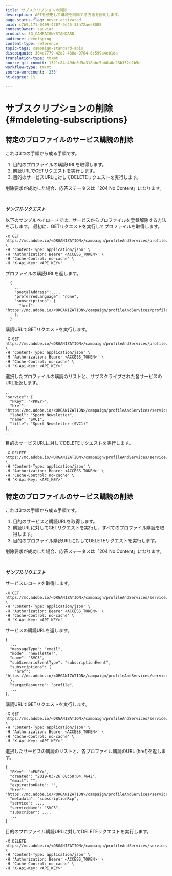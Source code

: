 ```yaml
---
title: サブスクリプションの削除
description: APIを使用して購読を削除する方法を説明します。
page-status-flag: never-activated
uuid: c7b9c171-0409-4707-9d45-3fa72aee8008
contentOwner: sauviat
products: SG_CAMPAIGN/STANDARD
audience: developing
content-type: reference
topic-tags: campaign-standard-apis
discoiquuid: 304e7779-42d2-430a-9704-8c599a4eb1da
translation-type: tm+mt
source-git-commit: 1321c84c49de6d9a318bbc5bb8a0e28b332d2b5d
workflow-type: tm+mt
source-wordcount: '233'
ht-degree: 1%

---
```



# サブスクリプションの削除 {#mdeleting-subscriptions}

## 特定のプロファイルのサービス購読の削除

これは3つの手順から成る手順です。

1. 目的のプロファイルの購読URLを取得します。
1. 購読URLでGETリクエストを実行します。
1. 目的のサービスURLに対してDELETEリクエストを実行します。

削除要求が成功した場合、応答ステータスは「204 No Content」になります。

<br/>

***サンプルリクエスト***

以下のサンプルペイロードでは、サービスからプロファイルを登録解除する方法を示します。 最初に、GETリクエストを実行してプロファイルを取得します。

```
-X GET https://mc.adobe.io/<ORGANIZATION>/campaign/profileAndServices/profile/<PKEY> \
-H 'Content-Type: application/json' \
-H 'Authorization: Bearer <ACCESS_TOKEN>' \
-H 'Cache-Control: no-cache' \
-H 'X-Api-Key: <API_KEY>'
```

プロファイルの購読URLを返します。

```
  {
    ...
    "postalAddress":...,
    "preferredLanguage": "none",
    "subscriptions": {
      "href": "https://mc.adobe.io/<ORGANIZATION>/campaign/profileAndServices/profile/<PKEY>/subscriptions/"
    },
  }
```

購読URLでGETリクエストを実行します。

```
-X GET https://mc.adobe.io/<ORGANIZATION>/campaign/profileAndServices/profile/<PKEY>/subscriptions \
-H 'Content-Type: application/json' \
-H 'Authorization: Bearer <ACCESS_TOKEN>' \
-H 'Cache-Control: no-cache' \
-H 'X-Api-Key: <API_KEY>'
```

選択したプロファイルの購読のリストと、サブスクライブされた各サービスのURLを返します。

```
...
"service": {
  "PKey": "<PKEY>",
  "href": "https://mc.adobe.io/<ORGANIZATION>/campaign/profileAndServices/service/<PKEY>",
  "label": "Sport Newsletter",
  "name": "SVC1",
  "title": "Sport Newsletter (SVC1)"
},
...
```

目的のサービスURLに対してDELETEリクエストを実行します。

```
-X DELETE https://mc.adobe.io/<ORGANIZATION>/campaign/profileAndServices/service/<PKEY> \
-H 'Content-Type: application/json' \
-H 'Authorization: Bearer <ACCESS_TOKEN>' \
-H 'Cache-Control: no-cache' \
-H 'X-Api-Key: <API_KEY>'
```

<!-- + réponse -->

## 特定のプロファイルのサービス購読の削除

これは3つの手順から成る手順です。

1. 目的のサービスと購読URLを取得します。
1. 購読URLに対してGETリクエストを実行し、すべてのプロファイル購読を取得します。
1. 目的のプロファイル購読URLに対してDELETEリクエストを実行します。

削除要求が成功した場合、応答ステータスは「204 No Content」になります。

<br/>

***サンプルリクエスト***

サービスレコードを取得します。

```
-X GET https://mc.adobe.io/<ORGANIZATION>/campaign/profileAndServices/service/<PKEY> \
-H 'Content-Type: application/json' \
-H 'Authorization: Bearer <ACCESS_TOKEN>' \
-H 'Cache-Control: no-cache' \
-H 'X-Api-Key: <API_KEY>'
```

サービスの購読URLを返します。

```
{
  ...
  "messageType": "email",
  "mode": "newsletter",
  "name": "SVC3",
  "subScenarioEventType": "subscriptionEvent",
  "subscriptions": {
    "href": "https://mc.adobe.io/<ORGANIZATION>/campaign/profileAndServices/service/<PKEY>/subscriptions/"
  },
  "targetResource": "profile",
  ...
},
```

購読URLでGETリクエストを実行します。

```
-X GET https://mc.adobe.io/<ORGANIZATION>/campaign/profileAndServices/service/<PKEY>/subscriptions \
-H 'Content-Type: application/json' \
-H 'Authorization: Bearer <ACCESS_TOKEN>' \
-H 'Cache-Control: no-cache' \
-H 'X-Api-Key: <API_KEY>'
```

選択したサービスの購読のリストと、各プロファイル購読のURL (href)を返します。

```
{
  "PKey": "<PKEY>",
  "created": "2019-03-26 08:58:04.764Z",
  "email": "",
  "expirationDate": "",
  "href": "https://mc.adobe.io/<ORGANIZATION>/campaign/profileAndServices/service/<PKEY>/subscriptions/<PKEY>",
  "metadata": "subscriptionRcp",
  "service": ...,
  "serviceName": "SVC3",
  "subscriber": ...,
  ...
}
```

目的のプロファイル購読URLに対してDELETEリクエストを実行します。

```
-X DELETE https://mc.adobe.io/<ORGANIZATION>/campaign/profileAndServices/service/<PKEY>/subscriptions/<PKEY> \
-H 'Content-Type: application/json' \
-H 'Authorization: Bearer <ACCESS_TOKEN>' \
-H 'Cache-Control: no-cache' \
-H 'X-Api-Key: <API_KEY>'
```

<!-- + réponse -->
